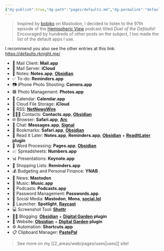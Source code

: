 ```yaml
---
{"dg-publish":true,"dg-path":"pages/defaults.md","dg-permalink":"defaults","permalink":"/defaults/"}
---
```



> Inspired by [bobiko](https://pol.social/@bobiko/111670113063973359) on Mastodon, I decided to listen to the 97th episode of the [Hemispheric View](https://defaults.rknight.me/) podcast titled *Duel of the Defaults!* Encouraged by hundreds of other posts on the subject, I too made the list of the default apps I use.

I recommend you also see the other entries at this link: https://defaults.rknight.me/

- 📨 Mail Client: **Mail.app**
- 📮 Mail Server: **iCloud**
- 📝 Notes: **Notes.app**, **[Obsidian](https://obsidian.md/)**
- ✅ To-do: **Reminders.app**
- 📷 iPhone Photo Shooting: **Camera.app**
- 🟦 Photo Management: **Photos.app**
- 📆 Calendar: **Calendar.app**
- 📁 Cloud File Storage: **iCloud**
- 📖 RSS: **[NetNewsWire](https://netnewswire.com/)**
- 🙎🏻‍♂️ Contacts: **Contacts.app**, **[Obsidian](https://obsidian.md/)**
- 🌐 Browser: **Safari.app**, **[Arc](https://arc.net/gift/f70fd7c0)**
- 💬 Chat: **Messages.app**, **[Signal](https://www.signal.org/)**
- 🔖 Bookmarks: **Safari.app**, **[Obsidian](https://obsidian.md/)**
- 📑 Read It Later: **Notes.app**, **Reminders.app**, **[Obsidian](https://obsidian.md/)** + **[ReadItLater](obsidian://show-plugin?id=obsidian-read-it-later) plugin**
- 📜 Word Processing: **Pages.app**, **[Obsidian](https://obsidian.md/)**
- 📈 Spreadsheets: **Numbers.app**
- 📊 Presentations: **Keynote.app**
- 🛒 Shopping Lists: **Reminders.app**
- 💰 Budgeting and Personal Finance: **YNAB**
- 📰 News: **Mastodon**
- 🎵 Music: **Music.app**
- 🎤 Podcasts: **Podcasts.app**
- 🔐 Password Management: **Passwords.app**
- 🐘 Social Media: **Mastodon**, **Mona**, **[social.lol](https://home.omg.lol/referred-by/voitech)**
- 🚀 Launcher: **Spotlight**, **[Raycast](https://www.raycast.com/)**
- 💻 Screenshot Tool: **[Shottr](https://shottr.cc/)**
- ✍🏻 Blogging: **[Obsidian](https://obsidian.md/)** + **[Digital Garden](https://github.com/oleeskild/obsidian-digital-garden) plugin**
- 🔗 Website: **[Obsidian](https://obsidian.md/)** + **[Digital Garden](https://github.com/oleeskild/obsidian-digital-garden) plugin**
- ⚙️ Automation: **Shortcuts.app**
- 📋 Clipboard Manager: **[PastePal](https://indiegoodies.com/pastepal)**

> See more on my [[2_areas/web/pages/uses\|uses]] site!
